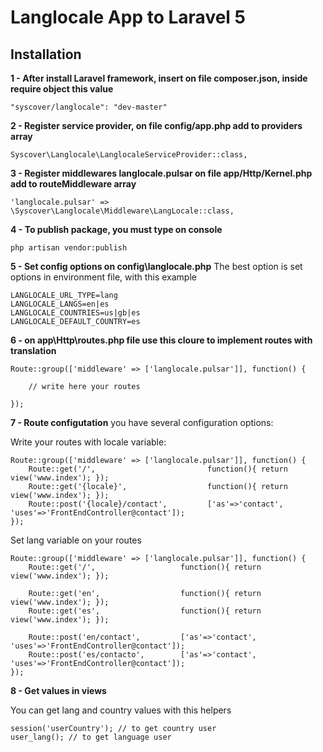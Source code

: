 # Langlocale App to Laravel 5

## Installation

**1 - After install Laravel framework, insert on file composer.json, inside require object this value**
```
"syscover/langlocale": "dev-master"

```

**2 - Register service provider, on file config/app.php add to providers array**

```
Syscover\Langlocale\LanglocaleServiceProvider::class,

```

**3 - Register middlewares langlocale.pulsar on file app/Http/Kernel.php add to routeMiddleware array**

```
'langlocale.pulsar' => \Syscover\Langlocale\Middleware\LangLocale::class,

```

**4 - To publish package, you must type on console**

```
php artisan vendor:publish

```

**5 - Set config options on config\langlocale.php**
The best option is set options in environment file, with this example
```
LANGLOCALE_URL_TYPE=lang
LANGLOCALE_LANGS=en|es
LANGLOCALE_COUNTRIES=us|gb|es
LANGLOCALE_DEFAULT_COUNTRY=es
```

**6 - on app\Http\routes.php file use this cloure to implement routes with translation**

```
Route::group(['middleware' => ['langlocale.pulsar']], function() {

    // write here your routes

});

```

**7 - Route configutation**
you have several configuration options:

Write your routes with locale variable:

```
Route::group(['middleware' => ['langlocale.pulsar']], function() {
    Route::get('/',                         function(){ return view('www.index'); });
    Route::get('{locale}',                  function(){ return view('www.index'); });
    Route::post('{locale}/contact',         ['as'=>'contact',  'uses'=>'FrontEndController@contact']);
});

```

Set lang variable on your routes

```
Route::group(['middleware' => ['langlocale.pulsar']], function() {
    Route::get('/',                   function(){ return view('www.index'); });

    Route::get('en',                  function(){ return view('www.index'); });
    Route::get('es',                  function(){ return view('www.index'); });

    Route::post('en/contact',         ['as'=>'contact',          'uses'=>'FrontEndController@contact']);
    Route::post('es/contacto',        ['as'=>'contact',          'uses'=>'FrontEndController@contact']);
});

```

**8 - Get values in views**

You can get lang and country values with this helpers
```
session('userCountry'); // to get country user
user_lang(); // to get language user
```


